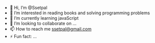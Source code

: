 - 👋 Hi, I’m @Ssetpal
- 👀 I’m interested in reading books and solving programming problems  
- 🌱 I’m currently learning javaScript
- 💞️ I’m looking to collaborate on ...
- 📫 How to reach me ssetpal@gmail.com
- ⚡ Fun fact: ...

<!---
Ssetpal/Ssetpal is a ✨ special ✨ repository because its `README.md` (this file) appears on your GitHub profile.
You can click the Preview link to take a look at your changes.
--->
